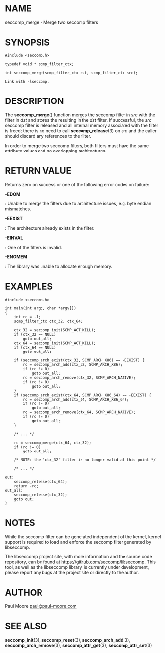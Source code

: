 NAME
====

seccomp_merge - Merge two seccomp filters

SYNOPSIS
========

    #include <seccomp.h>

    typedef void * scmp_filter_ctx;

    int seccomp_merge(scmp_filter_ctx dst, scmp_filter_ctx src);

    Link with -lseccomp.

DESCRIPTION
===========

The **seccomp_merge**() function merges the seccomp filter in *src*
with the filter in *dst* and stores the resulting in the *dst* filter.
If successful, the *src* seccomp filter is released and all internal
memory associated with the filter is freed; there is no need to call
**seccomp_release**(3) on *src* and the caller should discard any
references to the filter.

In order to merge two seccomp filters, both filters must have the same
attribute values and no overlapping architectures.

RETURN VALUE
============

Returns zero on success or one of the following error codes on failure:

**-EDOM**

:   Unable to merge the filters due to architecture issues, e.g. byte
    endian mismatches.

**-EEXIST**

:   The architecture already exists in the filter.

**-EINVAL**

:   One of the filters is invalid.

**-ENOMEM**

:   The library was unable to allocate enough memory.

EXAMPLES
========

    #include <seccomp.h>

    int main(int argc, char *argv[])
    {
    	int rc = -1;
    	scmp_filter_ctx ctx_32, ctx_64;

    	ctx_32 = seccomp_init(SCMP_ACT_KILL);
    	if (ctx_32 == NULL)
    		goto out_all;
    	ctx_64 = seccomp_init(SCMP_ACT_KILL);
    	if (ctx_64 == NULL)
    		goto out_all;

    	if (seccomp_arch_exist(ctx_32, SCMP_ARCH_X86) == -EEXIST) {
    		rc = seccomp_arch_add(ctx_32, SCMP_ARCH_X86);
    		if (rc != 0)
    			goto out_all;
    		rc = seccomp_arch_remove(ctx_32, SCMP_ARCH_NATIVE);
    		if (rc != 0)
    			goto out_all;
    	}
    	if (seccomp_arch_exist(ctx_64, SCMP_ARCH_X86_64) == -EEXIST) {
    		rc = seccomp_arch_add(ctx_64, SCMP_ARCH_X86_64);
    		if (rc != 0)
    			goto out_all;
    		rc = seccomp_arch_remove(ctx_64, SCMP_ARCH_NATIVE);
    		if (rc != 0)
    			goto out_all;
    	}

    	/* ... */

    	rc = seccomp_merge(ctx_64, ctx_32);
    	if (rc != 0)
    		goto out_all;

    	/* NOTE: the 'ctx_32' filter is no longer valid at this point */

    	/* ... */

    out:
    	seccomp_release(ctx_64);
    	return -rc;
    out_all:
    	seccomp_release(ctx_32);
    	goto out;
    }

NOTES
=====

While the seccomp filter can be generated independent of the kernel,
kernel support is required to load and enforce the seccomp filter
generated by libseccomp.

The libseccomp project site, with more information and the source code
repository, can be found at https://github.com/seccomp/libseccomp. This
tool, as well as the libseccomp library, is currently under development,
please report any bugs at the project site or directly to the author.

AUTHOR
======

Paul Moore <paul@paul-moore.com>

SEE ALSO
========

**seccomp_init**(3), **seccomp_reset**(3), **seccomp_arch_add**(3),
**seccomp_arch_remove**(3), **seccomp_attr_get**(3),
**seccomp_attr_set**(3)
